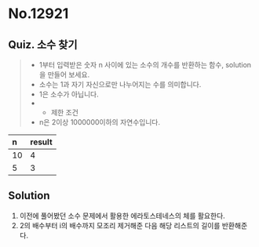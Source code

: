 # No.12921

## Quiz. 소수 찾기

> - 1부터 입력받은 숫자 n 사이에 있는 소수의 개수를 반환하는 함수, solution을 만들어 보세요.
> - 소수는 1과 자기 자신으로만 나누어지는 수를 의미합니다.
> - 1은 소수가 아닙니다.
> - - 제한 조건
> - n은 2이상 1000000이하의 자연수입니다.

| n   | result |
| :--- | :--- |
| 10  | 4      |
| 5   | 3      |

## Solution

1. 이전에 풀어봤던 소수 문제에서 활용한 에라토스테네스의 체를 활요한다.
2. 2의 배수부터 i의 배수까지 모조리 제거해준 다음 해당 리스트의 길이를 반환해준다.

